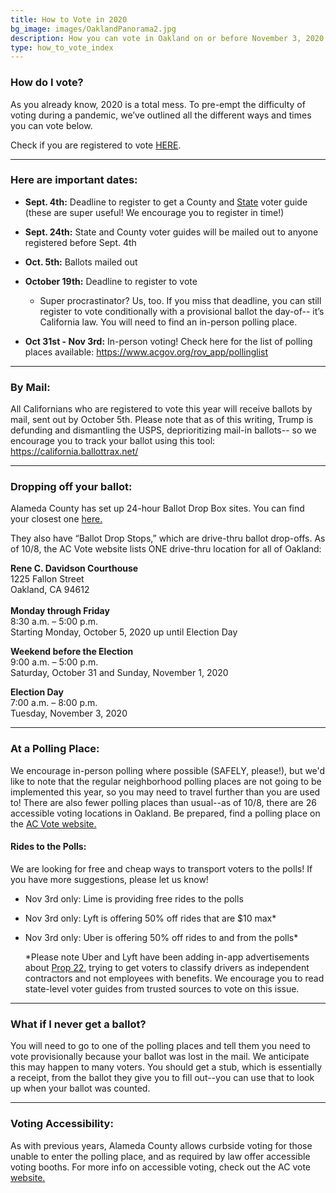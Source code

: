 ```yaml
---
title: How to Vote in 2020
bg_image: images/OaklandPanorama2.jpg
description: How you can vote in Oakland on or before November 3, 2020.
type: how_to_vote_index
---
```

### How do I vote?

As you already know, 2020 is a total mess. To pre-empt the difficulty of voting during a pandemic, we’ve outlined all the different ways and times you can vote below.

Check if you are registered to vote [HERE](https://voterstatus.sos.ca.gov/).

- - -

### Here are important dates:

* **Sept. 4th:** Deadline to register to get a County and [State](http://www.easyvoterguide.org/wp-content/uploads/2020/09/EVG-Nov2020-Eng.pdf) voter guide (these are super useful! We encourage you to register in time!)
* **Sept. 24th:** State and County voter guides will be mailed out to anyone registered before Sept. 4th
* **Oct. 5th:** Ballots mailed out
* **October 19th:** Deadline to register to vote

  * Super procrastinator? Us, too. If you miss that deadline, you can still register to vote conditionally with a provisional ballot the day-of-- it’s California law. You will need to find an in-person polling place. 
* **Oct 31st - Nov 3rd:** In-person voting! Check here for the list of polling places available: <https://www.acgov.org/rov_app/pollinglist>

- - -

### By Mail:

All Californians who are registered to vote this year will receive ballots by mail, sent out by October 5th. Please note that as of this writing, Trump is defunding and dismantling the USPS, deprioritizing mail-in ballots-- so we encourage you to track your ballot using this tool: <https://california.ballottrax.net/>

- - -

### Dropping off your ballot:

Alameda County has set up 24-hour Ballot Drop Box sites. You can find your closest one [here.](https://www.acgov.org/rovapps/maps/ballotdropbox_map.htm)

They also have “Ballot Drop Stops,” which are drive-thru ballot drop-offs. As of 10/8, the AC Vote website lists ONE drive-thru location for all of Oakland:

**Rene C. Davidson Courthouse**\
1225 Fallon Street\
Oakland, CA 94612\
\
**Monday through Friday**\
8:30 a.m. – 5:00 p.m.\
Starting Monday, October 5, 2020 up until Election Day

**Weekend before the Election**\
9:00 a.m. – 5:00 p.m.\
Saturday, October 31 and Sunday, November 1, 2020

**Election Day**\
7:00 a.m. – 8:00 p.m.\
Tuesday, November 3, 2020

- - -

### At a Polling Place:

We encourage in-person polling where possible (SAFELY, please!), but we'd like to note that the regular neighborhood polling places are not going to be implemented this year, so you may need to travel further than you are used to! There are also fewer polling places than usual--as of 10/8, there are 26 accessible voting locations in Oakland. Be prepared, find a polling place on the [AC Vote website.](https://www.acgov.org/rov_app/pollinglist)

#### Rides to the Polls:

We are looking for free and cheap ways to transport voters to the polls! If you have more suggestions, please let us know!

* Nov 3rd only: Lime is providing free rides to the polls
* Nov 3rd only: Lyft is offering 50% off rides that are $10 max*
* Nov 3rd only: Uber is offering 50% off rides to and from the polls*

  \*Please note Uber and Lyft have been adding in-app advertisements about [Prop 22](https://ballotpedia.org/California_Proposition_22,_App-Based_Drivers_as_Contractors_and_Labor_Policies_Initiative_(2020)), trying to get voters to classify drivers as independent contractors and not employees with benefits. We encourage you to read state-level voter guides from trusted sources to vote on this issue.

- - -

### What if I never get a ballot?

You will need to go to one of the polling places and tell them you need to vote provisionally because your ballot was lost in the mail. We anticipate this may happen to many voters. You should get a stub, which is essentially a receipt, from the ballot they give you to fill out--you can use that to look up when your ballot was counted.

- - -

### Voting Accessibility:

As with previous years, Alameda County allows curbside voting for those unable to enter the polling place, and as required by law offer accessible voting booths. For more info on accessible voting, check out the AC vote [website.](https://www.acvote.org/accessibility.page)